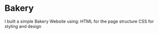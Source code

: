 # Bakery
I built a simple Bakery Website using:  HTML for the page structure  CSS for styling and design  
